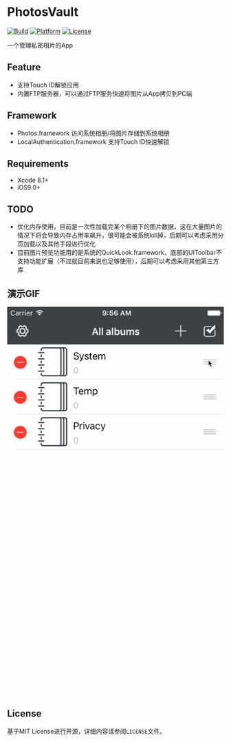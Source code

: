 # PhotosVault

[![Build](https://img.shields.io/wercker/ci/wercker/docs.svg)]()
[![Platform](https://img.shields.io/badge/platform-iOS-blue.svg?style=flat)]()
[![License](https://img.shields.io/badge/license-MIT-orange.svg?style=flat)]()

一个管理私密相片的App

## Feature

- 支持Touch ID解锁应用
- 内置FTP服务器，可以通过FTP服务快速将图片从App拷贝到PC端

## Framework

- Photos.framework 访问系统相册/将图片存储到系统相册
- LocalAuthentication.framework 支持Touch ID快速解锁


## Requirements

- Xcode 8.1+
- iOS9.0+

## TODO

- 优化内存使用，目前是一次性加载完某个相册下的图片数据，这在大量图片的情况下将会导致内存占用率飙升，很可能会被系统kill掉，后期可以考虑采用分页加载以及其他手段进行优化
- 目前图片预览功能用的是系统的QuickLook.framework，底部的UIToolbar不支持功能扩展（不过就目前来说也足够使用），后期可以考虑采用其他第三方库

## 演示GIF

![GIF](./demo.gif)

## License

基于MIT License进行开源，详细内容请参阅`LICENSE`文件。
